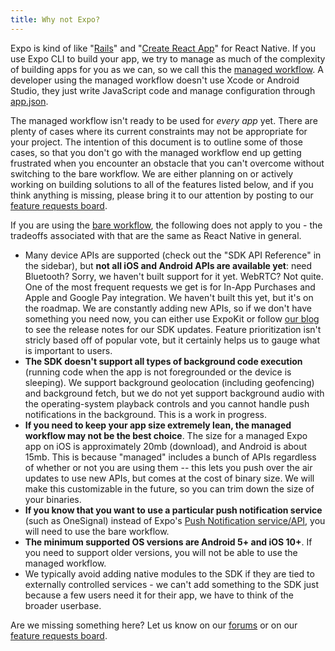 ```yaml
---
title: Why not Expo?
---
```


Expo is kind of like "[Rails](https://rubyonrails.org/)" and "[Create React App](https://github.com/facebook/create-react-app)" for React Native. If you use Expo CLI to build your app, we try to manage as much of the complexity of building apps for you as we can, so we call this the [managed workflow](../../introduction/managed-vs-bare/). A developer using the managed workflow doesn't use Xcode or Android Studio, they just write JavaScript code and manage configuration through [app.json](../../workflow/configuration/).

The managed workflow isn't ready to be used for *every app* yet. There are plenty of cases where its current constraints may not be appropriate for your project. The intention of this document is to outline some of those cases, so that you don't go with the managed workflow end up getting frustrated when you encounter an obstacle that you can't overcome without switching to the bare workflow. We are either planning on or actively working on building solutions to all of the features listed below, and if you think anything is missing, please bring it to our attention by posting to our [feature requests board](https://expo.canny.io/feature-requests).

If you are using the [bare workflow](../../introduction/managed-vs-bare/), the following does not apply to you - the tradeoffs associated with that are the same as React Native in general.

- Many device APIs are supported (check out the "SDK API Reference" in the sidebar), but **not all iOS and Android APIs are available yet**: need Bluetooth? Sorry, we haven't built support for it yet. WebRTC? Not quite. One of the most frequent requests we get is for In-App Purchases and Apple and Google Pay integration. We haven't built this yet, but it's on the roadmap. We are constantly adding new APIs, so if we don't have something you need now, you can either use ExpoKit or follow [our blog](https://blog.expo.io) to see the release notes for our SDK updates. Feature prioritization isn't stricly based off of popular vote, but it certainly helps us to gauge what is important to users.
- **The SDK doesn't support all types of background code execution** (running code when the app is not foregrounded or the device is sleeping). We support background geolocation (including geofencing) and background fetch, but we do not yet support background audio with the operating-system playback controls and you cannot handle push notifications in the background. This is a work in progress.
- **If you need to keep your app size extremely lean, the managed workflow may not be the best choice**. The size for a managed Expo app on iOS is approximately 20mb (download), and Android is about 15mb. This is because "managed" includes a bunch of APIs regardless of whether or not you are using them -- this lets you push over the air updates to use new APIs, but comes at the cost of binary size. We will make this customizable in the future, so you can trim down the size of your binaries.
- **If you know that you want to use a particular push notification service** (such as OneSignal) instead of Expo's [Push Notification service/API](../../guides/push-notifications/), you will need to use the bare workflow.
- **The minimum supported OS versions are Android 5+ and iOS 10+**. If you need to support older versions, you will not be able to use the managed workflow.
- We typically avoid adding native modules to the SDK if they are tied to externally controlled services - we can't add something to the SDK just because a few users need it for their app, we have to think of the broader userbase.

Are we missing something here? Let us know on our [forums](http://forums.expo.io/) or on our [feature requests board](https://expo.canny.io/feature-requests).
